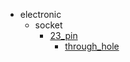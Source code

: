 * electronic
  * socket
    * [23_pin](electronic/socket/23_pin)
      * [through_hole](electronic/socket/23_pin/through_hole)
